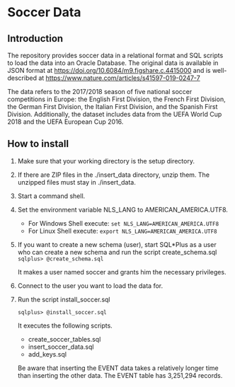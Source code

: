 # Soccer Data
## Introduction
The repository provides soccer data in a relational format and SQL scripts to load the data into an Oracle Database. 
The original data is available in JSON format at https://doi.org/10.6084/m9.figshare.c.4415000  and is well-described at https://www.nature.com/articles/s41597-019-0247-7

The data refers to the 2017/2018 season of five national soccer competitions in Europe: the English First Division, the French First Division, the German First Division, the Italian First Division, and the Spanish First Division. Additionally, the dataset includes data from the UEFA World Cup 2018 and the UEFA European Cup 2016.

## How to install
  1. Make sure that your working directory is the setup directory.
  2. If there are ZIP files in the  ./insert_data directory, unzip them. The unzipped files must stay in ./insert_data.
  3. Start a command shell.
  4. Set the environment variable NLS_LANG to AMERICAN_AMERICA.UTF8.
       -  For Windows Shell execute: `set NLS_LANG=AMERICAN_AMERICA.UTF8`
       -  For Linux Shell execute:   `export NLS_LANG=AMERICAN_AMERICA.UTF8`
  5. If you want to create a new schema (user), start SQL*Plus as a user who can create a new schema and run the script create_schema.sql 
       `sqlplus> @create_schema.sql`
     
     It makes a user named soccer and grants him the necessary privileges.
  7. Connect to the user you want to load the data for.
  8. Run the script install_soccer.sql
     
       `sqlplus> @install_soccer.sql`
     
     It executes the following scripts.
       * create_soccer_tables.sql
       * insert_soccer_data.sql
       * add_keys.sql
         
     Be aware that inserting the EVENT data takes a relatively longer time than inserting the other data. The EVENT table has 3,251,294 records.
